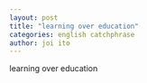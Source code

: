 ```yaml
---
layout: post
title: "learning over education"
categories: english catchphrase
author: joi ito
---
```

learning over education
